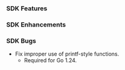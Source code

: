 ### SDK Features

### SDK Enhancements

### SDK Bugs
* Fix improper use of printf-style functions.
  * Required for Go 1.24.
